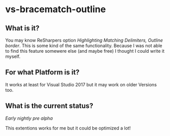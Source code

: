 # vs-bracematch-outline

## What is it?

You may know ReSharpers option *Highlighting Matching Delimiters, Outline border*. This is some kind of the same functionality. Because I was not able to find this feature somewere else (and maybe free) I thought I could write it myself.

## For what Platform is it?

It works at least for Visual Studio 2017 but it may work on older Versions too.

## What is the current status?

*Early nightly pre alpha*

This extentions works for me but it could be optimized a lot!